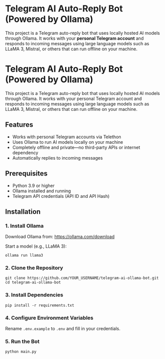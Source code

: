# Telegram AI Auto-Reply Bot (Powered by Ollama)

This project is a Telegram auto-reply bot that uses locally hosted AI models through Ollama. It works with your **personal Telegram account** and responds to incoming messages using large language models such as LLaMA 3, Mistral, or others that can run offline on your machine.

# Telegram AI Auto-Reply Bot (Powered by Ollama)

This project is a Telegram auto-reply bot that uses locally hosted AI models through Ollama. It works with your personal Telegram account and responds to incoming messages using large language models such as LLaMA 3, Mistral, or others that can run offline on your machine.

## Features

- Works with personal Telegram accounts via Telethon
- Uses Ollama to run AI models locally on your machine
- Completely offline and private—no third-party APIs or internet dependency
- Automatically replies to incoming messages

## Prerequisites

- Python 3.9 or higher
- Ollama installed and running
- Telegram API credentials (API ID and API Hash)

## Installation

### 1. Install Ollama

Download Ollama from: https://ollama.com/download

Start a model (e.g., LLaMA 3):

```
ollama run llama3
```

### 2. Clone the Repository

```
git clone https://github.com/YOUR_USERNAME/telegram-ai-ollama-bot.git
cd telegram-ai-ollama-bot
```

### 3. Install Dependencies

```
pip install -r requirements.txt
```

### 4. Configure Environment Variables

Rename `.env.example` to `.env` and fill in your credentials.

### 5. Run the Bot

```
python main.py
```
